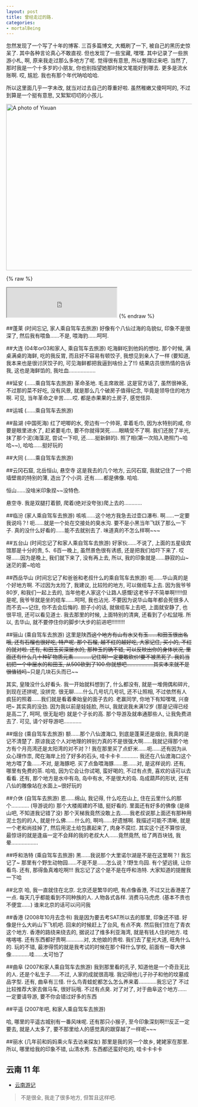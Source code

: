 ```yaml
---
layout: post
title: 曾经走过的路.
categories:
- mortalBeing
---
```



忽然发现了一个写了十年的博客. 三百多篇博文, 大概刷了一下, 被自己的黑历史惊呆了. 其中各种言论真心不敢直视. 但也发现了一些宝藏, 嘿嘿. 其中记录了一些旅游小札, 啊, 原来我走过那么多地方了呢. 觉得很有意思, 所以整理过来吧. 当然了, 那时我是一个十多岁的小朋友, 你也别指望她那时候文笔能好到哪去. 更多是流水账啊. 哎, 尴尬. 我也有那个年代呐哈哈哈.

所以这里面几乎一字未改, 就当对过去自己的尊重好啦. 虽然稚嫩又傻呵呵的, 不过到算是一个挺有意思, 又絮絮叨叨的小孩儿.


<img width="600" height="450" alt="A photo of Yixuan" src="http://openmindclub.qiniudn.com/Yixuan/p130394649-10.jpg">

{% raw %}
<iframe frameborder="20" border="20" marginwidth="10" marginheight="0" width="298" height="80" src="http://openmindclub.qiniudn.com/Yixuan/music/pack.mp3"></iframe>
{% endraw %}

##蓬莱 (时间忘记, 家人乘自驾车去旅游)
好像有个八仙过海的岛貌似, 印象不是很深了, 然后我有喂鱼……不是, 喂海豹……呵呵.


##大连 (04年or03和家人, 乘自驾车去旅游)
吃海鲜吃到他妈的想吐. 那个时候, 满桌满桌的海鲜, 吃的我反胃, 而且好不容易有顿饺子, 我想见到亲人了一样  (要知道, 我本来也是很讨厌饺子的, 可见海鲜都把我逼到啥份上了!!) 结果店员很热情的告诉我, 这也是海鲜馅的, 我吐血………………


##延安 (……乘自驾车去旅游)
革命圣地. 毛主席故居. 这是官方话了, 虽然很神圣, 不过那的菜不好吃, 没有风景, 就是那么几个破房子值得纪念, 毕竟是领导住的地方啊. 可见, 当年革命之辛苦……哎. 都是赤果果的土房子, 感觉怪异.


##运城 (……乘自驾车去旅游)

##盐湖     (中国死海)
红了吧唧的水, 旁边有一个帅哥, 拿着毛巾, 因为水特别的咸, 你要是眼里进水了, 赶紧要毛巾, 要不你就得哭死……眼睛受不了啊. 我们还脱了半光, 抹了那个泥(海藻泥, 尝试一下呗, 还……挺新鲜的). 照了相(第一次陷入艳照门~哈哈~~), 哈哈……挺好玩的



##大同 (……乘自驾车去旅游)

##云冈石窟, 北岳恒山, 悬空寺
这是我去的几个地方, 云冈石窟, 我就记住了一个把墙壁凿的特别的薄, 造出了个小洞. 还有……都是佛像. 哈哈.

恒山……没啥米印象捏~~没特色.

悬空寺. 我是双腿打着颤, 爬着(绝对没夸张)爬上去的…………

##临汾 (家人乘自驾车去旅游)
咳咳……这个地方我急去过壶口瀑布. 啊……一定要我说吗？! 呃……就是一个处在交接处的臭水沟. 要不是小黑当年飞跃了那么一下子. 真的没什么好看的……能不去就别去了. 味道真的不怎么样啊~~~


##五台山 (时间忘记了和家人乘自驾车去旅游)
好家伙……不说了, 上面的五星级宾馆那是十分的贵, 5、6百一晚上, 虽然景色很有诱惑, 还是把我们给吓下来了. 哎呀……因为是晚上, 我们就下来了, 没有再上去, 所以, 我的印象就是……静寂的山~迷茫的雾~哈哈


##西岳华山 (时间忘记了和爸爸和老叔什么的乘自驾车去旅游)
呃……华山真的是个好地方啊. 不过因为太险了, 我建议, 比较险的地方, 可以做缆车上去. 因为我爷爷80岁, 和我们一起上去的, 当年他老人家这个让路人感慨!这老爷子不简单啊!!!!!但是呢, 我爷爷就是坐的缆车……呵呵, 我也沾光. 不要因为说华山每年都会死很多人而不去~~记住, 你不去会后悔的. 胆子小的话, 就做缆车上去吧, 上面就安静了, 也很平坦, 还可以看见道士.
我去那里的时候, 上面特别的清爽, 还看到了小松鼠哦.
所以, 去华山, 就不要停住你的脚步!大步的前进吧!!!!!!!!!


##骊山 (乘自驾车去旅游)
这里是陕西~~这个地方有山有水又有玉……和田玉很出名哦, 还有石榴也很好吃, 特产呢. 那个石榴, 越不红的越好吃, 大家记住, 买小的, 不红的就对啦. 还有, 和田玉买深层水的, 那种玉的确不错, 可以反映出你的身体状况, 里面还有什么几十种矿物质元素…………记住啊!一定要敢砍价!要不被黑死了. 我妈当初把一个中层水的和田玉, 从500砍到了100.你就想吧………………其实本来就不是很值钱吗~~~只是几块石头而已~~

其实, 皇陵没什么好看头. 我一开始就料想到了, 什么都没有, 就是一堆佣偶和碎片, 到现在还拼呢, 没拼完. 很无聊……什么几号坑几号坑, 还不让照相, 不过依然有人疯狂的照着……我们就是看着秦始皇的面子去的. 老赢同学, 你地下有知嘿嘿, 兴奋吧~
其实真的没劲. 因为我以前是娃娃脸, 所以, 我就说我未满12岁 (那是记得已经是高二了, 呵呵, 很无耻吧) 就是个子长的高. 那个导游及就串通那些人, 让我免费进去了. 可见, 请个好导游吧…………


##烟台 (乘自驾车去旅游)
额……那个八仙渡海口, 到底是蓬莱还是烟台, 我真的是记不清楚了. 原谅我这个人对地理的辨别力真的不是很强大啊……我就记得那个地方有个月亮湾还是太阳湾的对不对？!
我在那里买了点虾米……呃……还有因为从众心理作祟, 爬在海岸上捡了好多的石头, 哇卡卡卡…………
我还在八仙渡海口这个地方喂了鱼……不对, 是海豚吧. 买了点鱼喂海豚……恩……对, 是这样说的.
还有, 哪里有免费的茶. 哈哈, 因为它会让你试喝, 蛮好喝的, 不过有点贵, 喜欢的话可以去看看.
还有, 那个地方是水中有岛, 岛中有水, 不是很大的岛. 岛成葫芦的形状, 还有八仙的雕像站在水面上~很好玩的


##介休 (自驾车去旅游)
恩……绵山, 我记得, 什么吃在山上, 住在云里什么的那个………… (导游说的)
那个大楼阁建的不错, 挺好看的. 里面还有好多的佛像 (是绵山吧, 不知道我记错了没)
那个天梯我竟然没敢上去……我老叔说那上面还有那种用泥土包的的人, 就是什么佛……什么的, 啊呜……好遗憾啊.
我描述可能不清晰, 就是一个老和尚挂掉了, 然后用泥土给包裹起来了, 肉身不腐烂. 其实这个还不算惊讶, 最惊讶的就是逢庙一定不会拜的我的老叔大人……竟然竟然, 给了两百块钱, 我晕………………


##呼和浩特 (乘自驾车去旅游)
黑……我说那个大里诺尔湖是不是在这里啊？!
我忘记了~
那里有个野生动物园……不是不是……怎么说？!野生鸟园.
有个望远镜, 让你看鸟.
还有, 那得鱼真难吃啊!!!
我忘记了这个是不是在呼和浩特. 大家知道的提醒我一下哈


##北京
哈, 我一直就住在北京.
北京还是繁华的吧, 有点像香港, 不过又比香港差了一点.
每天几乎都能看到不同种族的人.
人物各式各样.
消费马马虎虎.  (基本不贵也不便宜……)
谁来北京的话可以问问我


##香港 (2008年10月去念书)
我是因为要去考SAT所以去的那里, 印象还不错. 好像是什么大屿山下飞机吧. 回来的时候赶上了台风, 有点不爽. 然后我们住在了青衣这个地方. 香港的路绕来绕去的, 据说过了维多利亚海湾, 就是有钱人住的地方. 哇喀喀喀. 还有东西都好贵啊…………对, 太他娘的贵啦. 我们去了星光大道, 旺角什么的. 玩的不错, 最渗得慌的就是我考试的时候在那个释什么学校, 前面有一尊大佛像…………哇……太可怕了


##曲阜 (2007和家人乘自驾车去旅游)
我到那里看的孔子, 知道他是一个奇丑无比的人. 还是个私生子……不过, 人家的成就很高哦. 我记得他儿子孙子和他的坟墓成品字型.
还有, 曲阜有三怪. 什么鸟青蛙蛇都怎么怎么养来着…………我忘记了
不过比较推荐大家去做马车, 很好玩哦. 不过有点臭.
对了对了, 对于曲阜这个地方……一定要请导游, 要不你会错过好多的东西


##平遥 (2007年吧, 和家人乘自驾车去旅游)

哈, 哪里的平遥古城别有一番风味呢. 还有那只小猴子, 至今印象深刻啊!!!反正一定要去, 就是人太多了, 要不那里给人的感觉真的跟穿越了一样呢~~~


##丽水 (几年前和妈妈乘火车去访亲探友)
那里是我的另一个故乡, 姥姥家在那里. 所以, 哪里给我的印象不错, 山清水秀. 东西都还蛮好吃的, 哇卡卡卡卡

## 云南 11 年
* [云南游记](http://www.douban.com/note/130394649/)
> 不是很全, 我走了很多地方, 但暂且这样吧.
